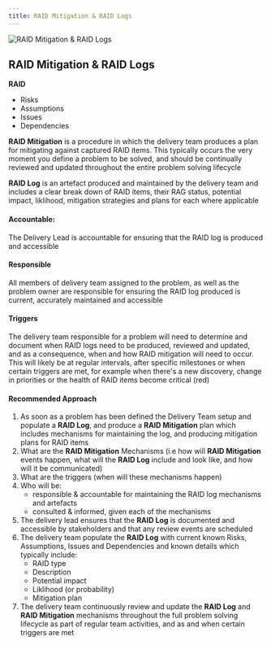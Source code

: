 ```yaml
---
title: RAID Mitigation & RAID Logs
---
```


![RAID Mitigation & RAID Logs ](../delivery-governance.png)

## RAID Mitigation & RAID Logs

**RAID**
- Risks
- Assumptions
- Issues
- Dependencies

**RAID Mitigation** is a procedure in which the delivery team produces a plan for mitigating against captured RAID items. This typically occurs the very moment you define a problem to be solved, and should be continually reviewed and updated throughout the entire problem solving lifecycle

**RAID Log** is an artefact produced and maintained by the delivery team and includes a clear break down of RAID items, their RAG status, potential impact, liklihood, mitigation strategies and plans for each where applicable 

#### Accountable: 
The Delivery Lead is accountable for ensuring that the RAID log is produced and accessible

#### Responsible 
All members of delivery team assigned to the problem, as well as the problem owner are responsible for ensuring the RAID log produced is current, accurately maintained and accessible 

#### Triggers
The delivery team responsible for a problem will need to determine and document when RAID logs need to be produced, reviewed and updated, and as a consequence, when and how RAID mitigation will need to occur. This will likely be at regular intervals, after specific milestones or when certain triggers are met, for example when there's a new discovery, change in priorities or the health of RAID items become critical (red)

#### Recommended Approach

1. As soon as a problem has been defined the Delivery Team setup and populate a **RAID Log**, and produce a **RAID Mitigation** plan which includes mechanisms for maintaining the log, and producing mitigation plans for RAID items 
2. What are the **RAID Mitigation** Mechanisms (i.e how will **RAID Mitigation** events happen, what will the **RAID Log** include and look like, and how will it be communicated) 
3. What are the triggers (when will these mechanisms happen)
4. Who will be:
    - responsible & accountable for maintaining the RAID log mechanisms and artefacts
    - consulted & informed, given each of the mechanisms
5. The delivery lead ensures that the **RAID Log** is documented and accessible by stakeholders and that any review events are scheduled 
6. The delivery team populate the **RAID Log** with current known Risks, Assumptions, Issues and Dependencies and known details which typically include:
    - RAID type
    - Description
    - Potential impact
    - Liklihood (or probability)
    - Mitigation plan
7. The delivery team continuously review and update the **RAID Log** and **RAID Mitigation** mechanisms throughout the full problem solving lifecycle as part of regular team activities, and as and when certain triggers are met 